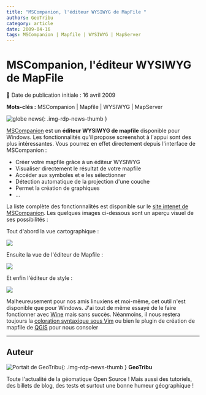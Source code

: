 ```yaml
---
title: "MSCompanion, l'éditeur WYSIWYG de MapFile "
authors: GeoTribu
category: article
date: 2009-04-16
tags: MSCompanion | Mapfile | WYSIWYG | MapServer
---
```


# MSCompanion, l'éditeur WYSIWYG de MapFile

:calendar: Date de publication initiale : 16 avril 2009

**Mots-clés :** MSCompanion | Mapfile | WYSIWYG | MapServer

![globe news](https://cdn.geotribu.fr/img/internal/icons-rdp-news/world.png){: .img-rdp-news-thumb }

[MSCompanion](http://code.google.com/p/mscompanion/) est un **éditeur WYSIWYG de mapfile** disponible pour Windows. Les fonctionnalités qu'il propose screenshot à l'appui sont des plus intéressantes. Vous pourrez en effet directement depuis l'interface de MSCompanion :

* Créer votre mapfile grâce à un éditeur WYSIWYG
* Visualiser directement le résultat de votre mapfile
* Accéder aux symboles et e les sélectionner
* Détection automatique de la projection d'une couche
* Permet la création de graphiques
* ...

La liste complète des fonctionnalités est disponible sur le [site intenet de MSCompanion](http://code.google.com/p/mscompanion/#Features). Les quelques images ci-dessous sont un aperçu visuel de ses possibilités :

Tout d'abord la vue cartographique :

![](/sites/default/files/Tuto/img/Blog/MSCompanion/screenshot1.jpg)

Ensuite la vue de l'éditeur de Mapfile :

![](/sites/default/files/Tuto/img/Blog/MSCompanion/screenshot2.jpg)

Et enfin l'éditeur de style :

![](/sites/default/files/Tuto/img/Blog/MSCompanion/style.jpg)

Malheureusement pour nos amis linuxiens et moi-même, cet outil n'est disponible que pour Windows. J'ai tout de même essayé de le faire fonctionner avec [Wine](http://www.winehq.org/) mais sans succès. Néanmoins, il nous restera toujours la [coloration syntaxique sous Vim](http://mapserver.org/development/editing/vim.html) ou bien le plugin de création de mapfile de [QGIS](https://www.qgis.org/) pour nous consoler

----

## Auteur

![Portait de GeoTribu](https://cdn.geotribu.fr/images/internal/charte/geotribu\_logo\_64x64.png){: .img-rdp-news-thumb }
**GeoTribu**

Toute l'actualité de la géomatique Open Source ! Mais aussi des tutoriels, des billets de blog, des tests et surtout une bonne humeur géographique !
